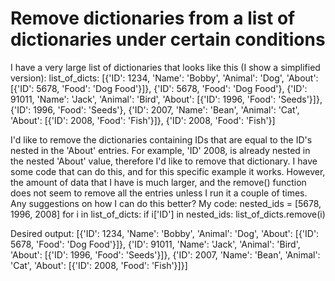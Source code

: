 
# Remove dictionaries from a list of dictionaries under certain conditions

I have a very large list of dictionaries that looks like this (I show a simplified version):
list_of_dicts:
[{'ID': 1234,
  'Name': 'Bobby',
  'Animal': 'Dog',
  'About': [{'ID': 5678, 'Food': 'Dog Food'}]},
 {'ID': 5678, 'Food': 'Dog Food'},
 {'ID': 91011,
  'Name': 'Jack',
  'Animal': 'Bird',
  'About': [{'ID': 1996, 'Food': 'Seeds'}]},
 {'ID': 1996, 'Food': 'Seeds'},
 {'ID': 2007,
  'Name': 'Bean',
  'Animal': 'Cat',
  'About': [{'ID': 2008, 'Food': 'Fish'}]},
 {'ID': 2008, 'Food': 'Fish'}]

I'd like to remove the dictionaries containing IDs that are equal to the ID's nested in the 'About' entries. For example, 'ID' 2008, is already nested in the nested 'About' value, therefore I'd like to remove that dictionary.
I have some code that can do this, and for this specific example it works. However, the amount of data that I have is much larger, and the remove() function does not seem to remove all the entries unless I run it a couple of times.
Any suggestions on how I can do this better?
My code:
nested_ids = [5678, 1996, 2008]
for i in list_of_dicts:
    if i['ID'] in nested_ids:
        list_of_dicts.remove(i)

Desired output:
[{'ID': 1234,
  'Name': 'Bobby',
  'Animal': 'Dog',
  'About': [{'ID': 5678, 'Food': 'Dog Food'}]},
 {'ID': 91011,
  'Name': 'Jack',
  'Animal': 'Bird',
  'About': [{'ID': 1996, 'Food': 'Seeds'}]},
 {'ID': 2007,
  'Name': 'Bean',
  'Animal': 'Cat',
  'About': [{'ID': 2008, 'Food': 'Fish'}]}]


        